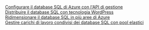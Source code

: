 [Configurare il database SQL di Azure con l'API di gestione][1]   
[Distribuire il database SQL con tecnologia WordPress][4]   
[Ridimensionare il database SQL in più aree di Azure][2]   
[Gestire carichi di lavoro condivisi dei database SQL con pool elastici][3]

[1]: https://github.com/Azure-Samples/sql-database-java-manage-db
[2]: https://github.com/Azure-Samples/sql-database-java-manage-sql-databases-across-regions
[3]: ../java-sdk-manage-sql-elastic-pools.md
[4]: https://github.com/Azure-Samples/app-service-java-manage-data-connections-for-web-apps